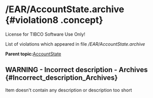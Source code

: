 # /EAR/AccountState.archive {#violation8 .concept}

License for TIBCO Software Use Only!

List of violations which appeared in file */EAR/AccountState.archive*

**Parent topic:**[AccountState](../../../qa/projects/AccountState.md)

## WARNING - Incorrect description - Archives {#Incorrect_description_Archives}

Item doesn't contain any description or description too short

